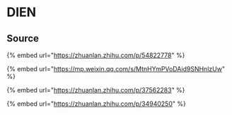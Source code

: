 # DIEN

## Source

{% embed url="https://zhuanlan.zhihu.com/p/54822778" %}

{% embed url="https://mp.weixin.qq.com/s/MtnHYmPVoDAid9SNHnlzUw" %}

{% embed url="https://zhuanlan.zhihu.com/p/37562283" %}

{% embed url="https://zhuanlan.zhihu.com/p/34940250" %}



